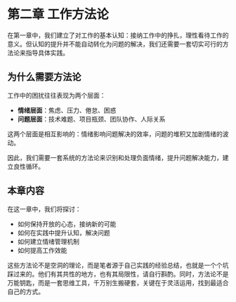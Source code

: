 # 第二章 工作方法论

在第一章中，我们建立了对工作的基本认知：接纳工作中的挣扎，理性看待工作的意义。但认知的提升并不能自动转化为问题的解决，我们还需要一套切实可行的方法论来指导具体实践。

## 为什么需要方法论

工作中的困扰往往表现为两个层面：
- **情绪层面**：焦虑、压力、倦怠、困惑
- **问题层面**：技术难题、项目瓶颈、团队协作、人际关系

这两个层面是相互影响的：情绪影响问题解决的效率，问题的堆积又加剧情绪的波动。

因此，我们需要一套系统的方法论来识别和处理负面情绪，提升问题解决能力，建立良性循环。

## 本章内容

在这一章中，我们将探讨：
- 如何保持开放的心态，接纳新的可能
- 如何在实践中提升认知，解决问题
- 如何建立情绪管理机制
- 如何提高工作效能

这些方法论不是空洞的理论，而是笔者源于自己实践的经验总结，也就是一个个坑踩过来的。他们有其共性的地方，也有其局限性，请自行斟酌。同时，方法论不是万能钥匙，而是一套思维工具，千万别生搬硬套，关键在于灵活运用，找到最适合自己的方式。
